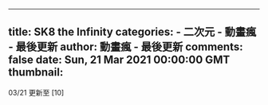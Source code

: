 
---
title: SK8 the Infinity
categories: 
    - 二次元
    - 動畫瘋 - 最後更新
author: 動畫瘋 - 最後更新
comments: false
date: Sun, 21 Mar 2021 00:00:00 GMT
thumbnail: 
---

<div>   
03/21 更新至 [10]  
</div>
            